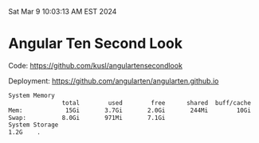 Sat Mar  9 10:03:13 AM EST 2024

# Angular Ten Second Look

Code: https://github.com/kusl/angulartensecondlook

Deployment: https://github.com/angularten/angularten.github.io

```bash
System Memory
               total        used        free      shared  buff/cache   available
Mem:            15Gi       3.7Gi       2.0Gi       244Mi        10Gi        11Gi
Swap:          8.0Gi       971Mi       7.1Gi
System Storage
1.2G	.
```
```bash
